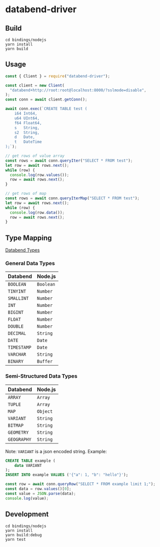 # databend-driver

## Build

```shell
cd bindings/nodejs
yarn install
yarn build
```

## Usage

```javascript
const { Client } = require("databend-driver");

const client = new Client(
  "databend+http://root:root@localhost:8000/?sslmode=disable",
);
const conn = await client.getConn();

await conn.exec(`CREATE TABLE test (
	i64 Int64,
	u64 UInt64,
	f64 Float64,
	s   String,
	s2  String,
	d   Date,
	t   DateTime
);`);

// get rows of value array
const rows = await conn.queryIter("SELECT * FROM test");
let row = await rows.next();
while (row) {
  console.log(row.values());
  row = await rows.next();
}

// get rows of map
const rows = await conn.queryIterMap("SELECT * FROM test");
let row = await rows.next();
while (row) {
  console.log(row.data());
  row = await rows.next();
}
```

## Type Mapping

[Databend Types](https://docs.databend.com/sql/sql-reference/data-types/)

### General Data Types

| Databend    | Node.js   |
| ----------- | --------- |
| `BOOLEAN`   | `Boolean` |
| `TINYINT`   | `Number`  |
| `SMALLINT`  | `Number`  |
| `INT`       | `Number`  |
| `BIGINT`    | `Number`  |
| `FLOAT`     | `Number`  |
| `DOUBLE`    | `Number`  |
| `DECIMAL`   | `String`  |
| `DATE`      | `Date`    |
| `TIMESTAMP` | `Date`    |
| `VARCHAR`   | `String`  |
| `BINARY`    | `Buffer`  |

### Semi-Structured Data Types

| Databend    | Node.js  |
| ----------- | -------- |
| `ARRAY`     | `Array`  |
| `TUPLE`     | `Array`  |
| `MAP`       | `Object` |
| `VARIANT`   | `String` |
| `BITMAP`    | `String` |
| `GEOMETRY`  | `String` |
| `GEOGRAPHY` | `String` |

Note: `VARIANT` is a json encoded string. Example:

```sql
CREATE TABLE example (
    data VARIANT
);
INSERT INTO example VALUES ('{"a": 1, "b": "hello"}');
```

```javascript
const row = await conn.queryRow("SELECT * FROM example limit 1;");
const data = row.values()[0];
const value = JSON.parse(data);
console.log(value);
```

## Development

```shell
cd bindings/nodejs
yarn install
yarn build:debug
yarn test
```

